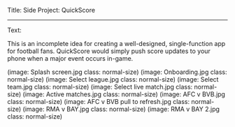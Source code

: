 Title: Side Project: QuickScore

----

Text: 

This is an incomplete idea for creating a well-designed, single-function app for football fans.  QuickScore would simply push score updates to your phone when a major event occurs in-game. 

(image: Splash screen.jpg class: normal-size)
(image: Onboarding.jpg class: normal-size)
(image: Select league.jpg class: normal-size)
(image: Select team.jpg class: normal-size)
(image: Select live match.jpg class: normal-size)
(image: Active matches.jpg class: normal-size)
(image: AFC v BVB.jpg class: normal-size)
(image: AFC v BVB pull to refresh.jpg class: normal-size)
(image: RMA v BAY.jpg class: normal-size)
(image: RMA v BAY 2.jpg class: normal-size)